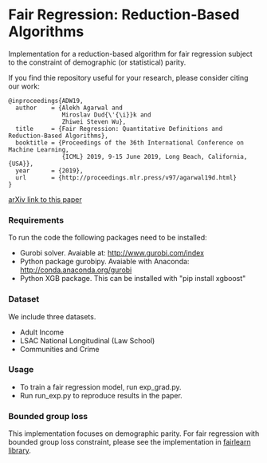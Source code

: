 # Fair Regression: Reduction-Based Algorithms

Implementation for a reduction-based algorithm for fair regression
subject to the constraint of demographic (or statistical) parity.


If you find thie repository useful for your research, please consider
citing our work:

```
@inproceedings{ADW19,
  author    = {Alekh Agarwal and
               Miroslav Dud{\'{\i}}k and
               Zhiwei Steven Wu},
  title     = {Fair Regression: Quantitative Definitions and Reduction-Based Algorithms},
  booktitle = {Proceedings of the 36th International Conference on Machine Learning,
               {ICML} 2019, 9-15 June 2019, Long Beach, California, {USA}},
  year      = {2019},
  url       = {http://proceedings.mlr.press/v97/agarwal19d.html}
}
```
[arXiv link to this paper](https://arxiv.org/abs/1905.12843)


### Requirements
To run the code the following packages need to be installed:
- Gurobi solver. Avaiable at: http://www.gurobi.com/index
- Python package gurobipy. Avaiable with Anaconda: http://conda.anaconda.org/gurobi
- Python XGB package. This can be installed with "pip install xgboost"




### Dataset
We include three datasets.
- Adult Income 
- LSAC National Longitudinal (Law School) 
- Communities and Crime 


### Usage
- To train a fair regression model, run exp_grad.py.
- Run run_exp.py to reproduce results in the paper.


### Bounded group loss
This implementation focuses on demographic parity. For fair regression
  with bounded group loss constraint, please see the implementation in
  [fairlearn
  library](https://fairlearn.github.io/user_guide/mitigation.html?highlight=bounded%20group).
